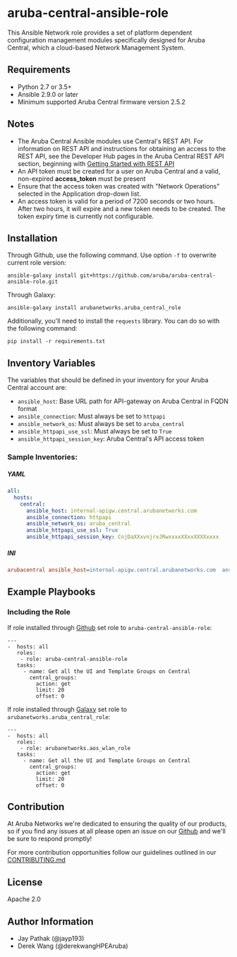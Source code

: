 # aruba-central-ansible-role

This Ansible Network role provides a set of platform dependent configuration management modules specifically designed for  Aruba Central, which a cloud-based Network Management System.

## [](https://github.com/aruba/aruba-central-ansible-role#requirements)Requirements

-   Python 2.7 or 3.5+
-   Ansible 2.9.0 or later
-   Minimum supported Aruba Central firmware version 2.5.2


## [](https://github.com/aruba/aruba-central-ansible-role#notes)Notes
-   The Aruba Central Ansible modules use Central's REST API. For information on REST API and instructions for obtaining an access to the REST API, see the Developer Hub pages in the Aruba Central REST API section, beginning with [Getting Started with REST API](https://developer.arubanetworks.com/aruba-central/docs/getting-started)
-   An API token must be created for a user on Aruba Central and a valid, non-expired **access_token** must be present
-   Ensure that the access token was created with "Network Operations" selected in the Application drop-down list. 
-   An access token is valid for a period of 7200 seconds or two hours. After two hours, it will expire and a new token needs to be created. The token expiry time is currently not configurable.

## [](https://github.com/aruba/aruba-central-ansible-role#installation)Installation

Through Github, use the following command. Use option  `-f`  to overwrite current role version:

```
ansible-galaxy install git+https://github.com/aruba/aruba-central-ansible-role.git
```

Through Galaxy:

```
ansible-galaxy install arubanetworks.aruba_central_role
```

Additionally, you'll need to install the `requests` library. You can do so with the following command: 
```
pip install -r requirements.txt
```

## [](https://github.com/aruba/aos-wlan-ansible-role#inventory-variables)Inventory Variables

The variables that should be defined in your inventory for your Aruba Central account are:

-   `ansible_host`: Base URL path for API-gateway on Aruba Central in FQDN format
-   `ansible_connection`: Must always be set to  `httpapi`
-   `ansible_network_os`: Must always be set to  `aruba_central`
-   `ansible_httpapi_use_ssl`: Must always be set to  `True`
-   `ansible_httpapi_session_key`: Aruba Central's API access token

### [](https://github.com/aruba/aos-wlan-ansible-role#sample-inventories)Sample Inventories:

##### YAML
```YAML
all:
  hosts:
    central:
      ansible_host: internal-apigw.central.arubanetworks.com
      ansible_connection: httpapi
      ansible_network_os: aruba_central
      ansible_httpapi_use_ssl: True
      ansible_httpapi_session_key: CnjDaXXxvnjrvJRwxxxxXXxxXXXXxxxx
```

##### INI

```INI
arubacentral ansible_host=internal-apigw.central.arubanetworks.com  ansible_connection=httpapi ansible_network_os=aruba_central  ansible_httpapi_use_ssl=True  ansible_httpapi_session_key=CnjDaXXxvnjrvJRwxxxxXXxxXXXXxxxx
```

## [](https://github.com/aruba/aruba-central-ansible-role#example-playbook)Example Playbooks

### Including the Role

If role installed through  [Github](https://github.com/aruba/aruba-central-ansible-role)  set role to  `aruba-central-ansible-role`:

    ---
    -  hosts: all
       roles:
        - role: aruba-central-ansible-role
       tasks:
         - name: Get all the UI and Template Groups on Central
		   central_groups:
		     action: get
		     limit: 20
		     offset: 0

If role installed through  [Galaxy](https://galaxy.ansible.com/arubanetworks/aruba_central_role)  set role to  `arubanetworks.aruba_central_role`:

    ---
    -  hosts: all
       roles:
        - role: arubanetworks.aos_wlan_role
       tasks:
         - name: Get all the UI and Template Groups on Central
		   central_groups:
		     action: get
		     limit: 20
		     offset: 0


Contribution
-------
At Aruba Networks we're dedicated to ensuring the quality of our products, so if you find any
issues at all please open an issue on our [Github](https://github.com/aruba/aoscx-ansible-role) and we'll be sure to respond promptly!

For more contribution opportunities follow our guidelines outlined in our [CONTRIBUTING.md](https://github.com/aruba/aoscx-ansible-role/blob/master/CONTRIBUTING.md)

License
-------

Apache 2.0

Author Information
------------------

-   Jay Pathak (@jayp193)
-   Derek Wang (@derekwangHPEAruba)

